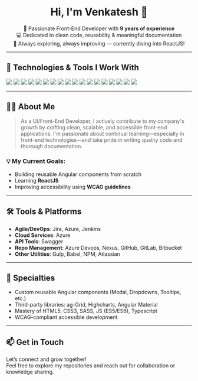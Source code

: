 

<h1 align="center">Hi, I'm Venkatesh 👋</h1>

<p align="center">
  🎯 Passionate Front-End Developer with <strong>9 years of experience</strong><br/>
  💻 Dedicated to clean code, reusability & meaningful documentation<br/>
  🚀 Always exploring, always improving — currently diving into ReactJS!
</p>

---

## 🧰 Technologies & Tools I Work With

<p>
  <img src="https://img.shields.io/badge/Angular-DD0031?style=for-the-badge&logo=angular&logoColor=white"/>
  <img src="https://img.shields.io/badge/Angular%20Material-009688?style=for-the-badge&logo=angular&logoColor=white"/>
  <img src="https://img.shields.io/badge/HTML5-E34F26?style=for-the-badge&logo=html5&logoColor=white"/>
  <img src="https://img.shields.io/badge/CSS3-1572B6?style=for-the-badge&logo=css3&logoColor=white"/>
  <img src="https://img.shields.io/badge/SASS-CC6699?style=for-the-badge&logo=sass&logoColor=white"/>
  <img src="https://img.shields.io/badge/JavaScript-F7DF1E?style=for-the-badge&logo=javascript&logoColor=black"/>
  <img src="https://img.shields.io/badge/TypeScript-3178C6?style=for-the-badge&logo=typescript&logoColor=white"/>
  <img src="https://img.shields.io/badge/Node.js-339933?style=for-the-badge&logo=nodedotjs&logoColor=white"/>
  <img src="https://img.shields.io/badge/Azure-0078D4?style=for-the-badge&logo=microsoftazure&logoColor=white"/>
  <img src="https://img.shields.io/badge/Jira-0052CC?style=for-the-badge&logo=jira&logoColor=white"/>
  <img src="https://img.shields.io/badge/Jenkins-D24939?style=for-the-badge&logo=jenkins&logoColor=white"/>
  <img src="https://img.shields.io/badge/Git-F05032?style=for-the-badge&logo=git&logoColor=white"/>
  <img src="https://img.shields.io/badge/GitHub-181717?style=for-the-badge&logo=github&logoColor=white"/>
  <img src="https://img.shields.io/badge/Heroku-430098?style=for-the-badge&logo=heroku&logoColor=white"/>
  <img src="https://img.shields.io/badge/Swagger-85EA2D?style=for-the-badge&logo=swagger&logoColor=black"/>
  <img src="https://img.shields.io/badge/NPM-CB3837?style=for-the-badge&logo=npm&logoColor=white"/>
  <img src="https://img.shields.io/badge/Bitbucket-0052CC?style=for-the-badge&logo=bitbucket&logoColor=white"/>
  <img src="https://img.shields.io/badge/VS%20Code-007ACC?style=for-the-badge&logo=visual-studio-code&logoColor=white"/>
</p>

---

## 👨‍💻 About Me

> As a UI/Front-End Developer, I actively contribute to my company's growth by crafting clean, scalable, and accessible front-end applications. I'm passionate about continual learning—especially in front-end technologies—and take pride in writing quality code and thorough documentation.

### 💡 My Current Goals:
- Building reusable Angular components from scratch
- Learning **ReactJS**
- Improving accessibility using **WCAG guidelines**

---

## 🛠️ Tools & Platforms

- **Agile/DevOps**: Jira, Azure, Jenkins  
- **Cloud Services**: Azure  
- **API Tools**: Swagger  
- **Repo Management**: Azure Devops, Nexus, GitHub, GitLab, Bitbucket  
- **Other Utilities**: Gulp, Babel, NPM, Atlassian  

---

## 📌 Specialties

- Custom reusable Angular components (Modal, Dropdowns, Tooltips, etc.)
- Third-party libraries: ag-Grid, Highcharts, Angular Material
- Mastery of HTML5, CSS3, SASS, JS (ES5/ES6), Typescript
- WCAG-compliant accessible development
---

## 📫 Get in Touch

Let’s connect and grow together!  
Feel free to explore my repositories and reach out for collaboration or knowledge sharing. 
